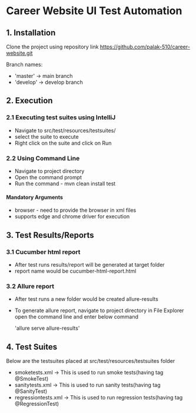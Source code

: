 # Career Website UI Test Automation 

## 1. Installation
Clone the project using repository link
https://github.com/palak-510/career-website.git

Branch names:

* 'master' -> main branch
* 'develop' -> develop branch

## 2. Execution

### 2.1 Executing test suites using IntelliJ

* Navigate to src/test/resources/testsuites/
* select the suite to execute
* Right click on the suite and click on Run

### 2.2 Using Command Line

* Navigate to project directory
* Open the command prompt
* Run the command - mvn clean install test

#### Mandatory Arguments
* browser - need to provide the browser in xml files
* supports edge and chrome driver for execution

## 3. Test Results/Reports

### 3.1 Cucumber html report
* After test runs results/report will be generated at target folder
* report name would be cucumber-html-report.html

### 3.2 Allure report
* After test runs a new folder would be created allure-results
* To generate allure report, navigate to project directory in File Explorer
open the command line and enter below command

    'allure serve allure-results'

## 4. Test Suites

Below are the testsuites placed at src/test/resources/testsuites folder

* smoketests.xml -> This is used to run smoke tests(having tag @SmokeTest)
* sanitytests.xml -> This is used to run sanity tests(having tag @SanityTest)
* regressiontests.xml -> This is used to run regression tests(having tag @RegressionTest)
